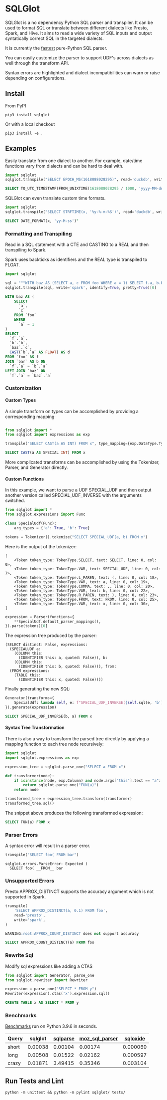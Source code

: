 # SQLGlot

SQLGlot is a no dependency Python SQL parser and transpiler. It can be used to format SQL or translate between different dialects like Presto, Spark, and Hive. It aims to read a wide variety of SQL inputs and output syntatically correct SQL in the targeted dialects.

It is currently the [fastest](#benchmarks) pure-Python SQL parser.

You can easily customize the parser to support UDF's across dialects as well through the transform API.

Syntax errors are highlighted and dialect incompatibilities can warn or raise depending on configurations.

## Install
From PyPI

```
pip3 install sqlglot
```

Or with a local checkout

```
pip3 install -e .
```

## Examples
Easily translate from one dialect to another. For example, date/time functions vary from dialects and can be hard to deal with.

```python
import sqlglot
sqlglot.transpile("SELECT EPOCH_MS(1618088028295)", read='duckdb', write='hive')
```

```sql
SELECT TO_UTC_TIMESTAMP(FROM_UNIXTIME(1618088028295 / 1000, 'yyyy-MM-dd HH:mm:ss'), 'UTC')
```

SQLGlot can even translate custom time formats.
```python
import sqlglot
sqlglot.transpile("SELECT STRFTIME(x, '%y-%-m-%S')", read='duckdb', write='hive')
```

```sql
SELECT DATE_FORMAT(x, 'yy-M-ss')"
```

### Formatting and Transpiling
Read in a SQL statement with a CTE and CASTING to a REAL and then transpiling to Spark.

Spark uses backticks as identifiers and the REAL type is transpiled to FLOAT.

```python
import sqlglot

sql = """WITH baz AS (SELECT a, c FROM foo WHERE a = 1) SELECT f.a, b.b, baz.c, CAST("b"."a" AS REAL) d FROM foo f JOIN bar b ON f.a = b.a LEFT JOIN baz ON f.a = baz.a"""
sqlglot.transpile(sql, write='spark', identify=True, pretty=True)[0]
```

```sql
WITH baz AS (
    SELECT
      `a`,
      `c`
    FROM `foo`
    WHERE
      `a` = 1
)
SELECT
  `f`.`a`,
  `b`.`b`,
  `baz`.`c`,
  CAST(`b`.`a` AS FLOAT) AS d
FROM `foo` AS f
JOIN `bar` AS b ON
  `f`.`a` = `b`.`a`
LEFT JOIN `baz` ON
  `f`.`a` = `baz`.`a`
```

### Customization
#### Custom Types
A simple transform on types can be accomplished by providing a corresponding mapping:
```python

from sqlglot import *
from sqlglot import expressions as exp

transpile("SELECT CAST(a AS INT) FROM x", type_mapping={exp.DataType.Type.INT: "SPECIAL INT"})[0]
```

```sql
SELECT CAST(a AS SPECIAL INT) FROM x
```

More complicated transforms can be accomplished by using the Tokenizer, Parser, and Generator directly.
#### Custom Functions
In  this example, we want to parse a UDF SPECIAL_UDF and then output another version called SPECIAL_UDF_INVERSE with the arguments switched.

```python
from sqlglot import *
from sqlglot.expressions import Func

class SpecialUdf(Func):
    arg_types = {'a': True, 'b': True}

tokens = Tokenizer().tokenize("SELECT SPECIAL_UDF(a, b) FROM x")
```
Here is the output of the tokenizer:

```
[
    <Token token_type: TokenType.SELECT, text: SELECT, line: 0, col: 0>,
    <Token token_type: TokenType.VAR, text: SPECIAL_UDF, line: 0, col: 7>,
    <Token token_type: TokenType.L_PAREN, text: (, line: 0, col: 18>,
    <Token token_type: TokenType.VAR, text: a, line: 0, col: 19>,
    <Token token_type: TokenType.COMMA, text: ,, line: 0, col: 20>,
    <Token token_type: TokenType.VAR, text: b, line: 0, col: 22>,
    <Token token_type: TokenType.R_PAREN, text: ), line: 0, col: 23>,
    <Token token_type: TokenType.FROM, text: FROM, line: 0, col: 25>,
    <Token token_type: TokenType.VAR, text: x, line: 0, col: 30>,
]

```
```python
expression = Parser(functions={
    **SpecialUdf.default_parser_mappings(),
}).parse(tokens)[0]
```

The expression tree produced by the parser:

```
(SELECT distinct: False, expressions:
  (SPECIALUDF a:
    (COLUMN this:
      (IDENTIFIER this: a, quoted: False)), b:
    (COLUMN this:
      (IDENTIFIER this: b, quoted: False))), from:
  (FROM expressions:
    (TABLE this:
      (IDENTIFIER this: x, quoted: False))))
```

Finally generating the new SQL:

```python
Generator(transforms={
    SpecialUdf: lambda self, e: f"SPECIAL_UDF_INVERSE({self.sql(e, 'b')}, {self.sql(e, 'a')})"
}).generate(expression)
```

```sql
SELECT SPECIAL_UDF_INVERSE(b, a) FROM x
```

#### Syntax Tree Transformation
There is also a way to transform the parsed tree directly by applying a mapping function to each tree node recursively:
```python
import sqlglot
import sqlglot.expressions as exp

expression_tree = sqlglot.parse_one("SELECT a FROM x")

def transformer(node):
    if isinstance(node, exp.Column) and node.args["this"].text == "a":
        return sqlglot.parse_one("FUN(a)")
    return node

transformed_tree = expression_tree.transform(transformer)
transformed_tree.sql()
```
The snippet above produces the following transformed expression:
```sql
SELECT FUN(a) FROM x
```

### Parser Errors
A syntax error will result in a parser error.
```python
transpile("SELECT foo( FROM bar")
```
```
sqlglot.errors.ParseError: Expected )
  SELECT foo( __FROM__ bar
```
### Unsupported Errors
Presto APPROX_DISTINCT supports the accuracy argument which is not supported in Spark.

```python
transpile(
    'SELECT APPROX_DISTINCT(a, 0.1) FROM foo',
    read='presto',
    write='spark',
)
```

```sql
WARNING:root:APPROX_COUNT_DISTINCT does not support accuracy

SELECT APPROX_COUNT_DISTINCT(a) FROM foo
```

### Rewrite Sql
Modify sql expressions like adding a CTAS

```python
from sqlglot import Generator, parse_one
from sqlglot.rewriter import Rewriter

expression = parse_one("SELECT * FROM y")
Rewriter(expression).ctas('x').expression.sql()
```

```sql
CREATE TABLE x AS SELECT * FROM y
```

### Benchmarks

[Benchmarks](benchmarks) run on Python 3.9.6 in seconds.

| Query            | sqlglot          | [sqlparse](https://github.com/andialbrecht/sqlparse)         | [moz\_sql\_parser](https://github.com/klahnakoski/mo-sql-parsing) | [sqloxide](https://github.com/wseaton/sqloxide/) |
| ---------------- | ---------------- | ---------------- | ---------------- | ---------------- |
| short            | 0.00038          | 0.00104          | 0.00174          | 0.000060
| long             | 0.00508          | 0.01522          | 0.02162          | 0.000597
| crazy            | 0.01871          | 3.49415          | 0.35346          | 0.003104


## Run Tests and Lint
```python -m unittest && python -m pylint sqlglot/ tests/```
